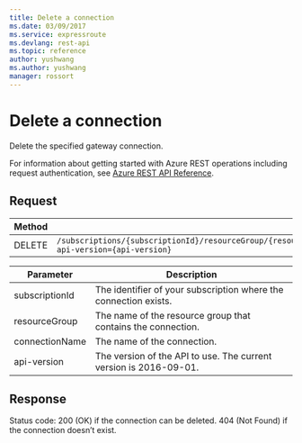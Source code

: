 ```yaml
---
title: Delete a connection
ms.date: 03/09/2017
ms.service: expressroute
ms.devlang: rest-api
ms.topic: reference
author: yushwang
ms.author: yushwang
manager: rossort
---
```

# Delete a connection&#160;
Delete the specified gateway connection.  

For information about getting started with Azure REST operations including request authentication, see [Azure REST API Reference](../../index.md).

## Request  

|Method|Request URI|  
|------------|-----------------|  
|DELETE|`/subscriptions/{subscriptionId}/resourceGroup/{resourceGroup}/providers/microsoft.network/connections/{connectionName}?api-version={api-version}`|  

| Parameter | Description |
| --------- | ----------- |
| subscriptionId | The identifier of your subscription where the connection exists. |
| resourceGroup | The name of the resource group that contains the connection. |
| connectionName | The name of the connection.|
| api-version | The version of the API to use. The current version is 2016-09-01. | 
   
## Response  
 Status code: 200 (OK) if the connection can be deleted. 404 (Not Found) if the connection doesn’t exist.
